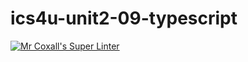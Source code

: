 # ics4u-unit2-09-typescript

[![Mr Coxall's Super Linter](https://github.com/Igor-Zhelezniak-1/ics4u-unit2-09-typescript/workflows/Mr%20Coxall's%20Super%20Linter/badge.svg)](https://github.com/Igor-Zhelezniak-1/ics4u-unit2-09-typescript/actions/)
